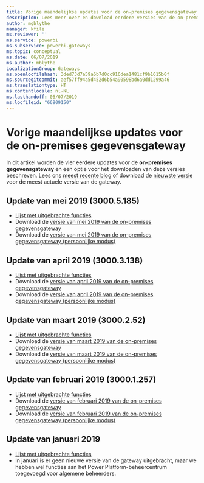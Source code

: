```yaml
---
title: Vorige maandelijkse updates voor de on-premises gegevensgateway
description: Lees meer over en download eerdere versies van de on-premises gegevensgateway.
author: mgblythe
manager: kfile
ms.reviewer: ''
ms.service: powerbi
ms.subservice: powerbi-gateways
ms.topic: conceptual
ms.date: 06/07/2019
ms.author: mblythe
LocalizationGroup: Gateways
ms.openlocfilehash: 3ded73d7a59a6b7d0cc916dea1481cf9b1615b0f
ms.sourcegitcommit: aef57ff94a5d452d6b54a90598bd6a0dd1299a46
ms.translationtype: HT
ms.contentlocale: nl-NL
ms.lasthandoff: 06/07/2019
ms.locfileid: "66809150"
---
```

# <a name="previous-monthly-updates-to-the-on-premises-data-gateway"></a>Vorige maandelijkse updates voor de on-premises gegevensgateway

In dit artikel worden de vier eerdere updates voor de **on-premises gegevensgateway** en een optie voor het downloaden van deze versies beschreven.  Lees ons [meest recente blog](https://powerbi.microsoft.com/blog/on-premises-data-gateway-june-2019-update-is-now-available) of download de [nieuwste versie](https://go.microsoft.com/fwlink/?LinkId=820925&clcid=0x409) voor de meest actuele versie van de gateway.

## <a name="may-2019-update-30005185"></a>Update van mei 2019 (3000.5.185)

- [Lijst met uitgebrachte functies](https://powerbi.microsoft.com/blog/on-premises-data-gateway-may-2019-update-is-now-available)
- Download de [versie van mei 2019 van de on-premises gegevensgateway](http://download.microsoft.com/download/D/A/1/DA1FDDB8-6DA8-4F50-B4D0-18019591E182/GatewayInstall-19-05.exe)
- Download de [versie van mei 2019 van de on-premises gegevensgateway (persoonlijke modus)](http://download.microsoft.com/download/6/0/2/602A459E-E1A3-4FB9-B07F-FC2B60881900/On-premises%20data%20gateway%20(personal%20mode)-19-05.exe)

## <a name="april-2019-update-30003138"></a>Update van april 2019 (3000.3.138)

- [Lijst met uitgebrachte functies](https://powerbi.microsoft.com/blog/on-premises-data-gateway-april-2019-update-is-now-available)
- Download de [versie van april 2019 van de on-premises gegevensgateway](http://download.microsoft.com/download/D/A/1/DA1FDDB8-6DA8-4F50-B4D0-18019591E182/GatewayInstall-19-04.exe)
- Download de [versie van april 2019 van de on-premises gegevensgateway (persoonlijke modus)](http://download.microsoft.com/download/6/0/2/602A459E-E1A3-4FB9-B07F-FC2B60881900/On-premises%20data%20gateway%20(personal%20mode)-19-04.exe)

## <a name="march-2019-update-3000252"></a>Update van maart 2019 (3000.2.52)

- [Lijst met uitgebrachte functies](https://powerbi.microsoft.com/blog/on-premises-data-gateway-march-2019-update-is-now-available)
- Download de [versie van maart 2019 van de on-premises gegevensgateway](http://download.microsoft.com/download/D/A/1/DA1FDDB8-6DA8-4F50-B4D0-18019591E182/GatewayInstall-19-03.exe)
- Download de [versie van maart 2019 van de on-premises gegevensgateway (persoonlijke modus)](http://download.microsoft.com/download/6/0/2/602A459E-E1A3-4FB9-B07F-FC2B60881900/On-premises%20data%20gateway%20(personal%20mode)-19-03.exe)

## <a name="february-2019-update-30001257"></a>Update van februari 2019 (3000.1.257)

- [Lijst met uitgebrachte functies](https://powerbi.microsoft.com/blog/on-premises-data-gateway-february-2019-update-is-now-available)
- Download de [versie van februari 2019 van de on-premises gegevensgateway](http://download.microsoft.com/download/D/A/1/DA1FDDB8-6DA8-4F50-B4D0-18019591E182/GatewayInstall-19-02.exe)
- Download de [versie van februari 2019 van de on-premises gegevensgateway (persoonlijke modus)](http://download.microsoft.com/download/6/0/2/602A459E-E1A3-4FB9-B07F-FC2B60881900/On-premises%20data%20gateway%20(personal%20mode)-19-02.exe)

## <a name="january-2019-update"></a>Update van januari 2019

- [Lijst met uitgebrachte functies](https://powerbi.microsoft.com/blog/on-premises-data-gateway-management-in-the-power-platform-admin-center)
- In januari is er geen nieuwe versie van de gateway uitgebracht, maar we hebben wel functies aan het Power Platform-beheercentrum toegevoegd voor algemene beheerders.
